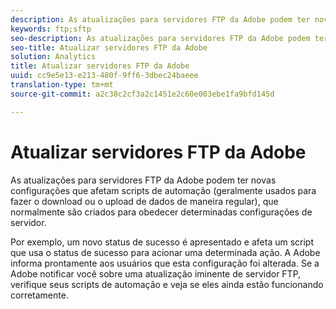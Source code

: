 ```yaml
---
description: As atualizações para servidores FTP da Adobe podem ter novas configurações que afetam scripts de automação (geralmente usados para fazer o download ou o upload de dados de maneira regular), que normalmente são criados para obedecer determinadas configurações de servidor.
keywords: ftp;sftp
seo-description: As atualizações para servidores FTP da Adobe podem ter novas configurações que afetam scripts de automação (geralmente usados para fazer o download ou o upload de dados de maneira regular), que normalmente são criados para obedecer determinadas configurações de servidor.
seo-title: Atualizar servidores FTP da Adobe
solution: Analytics
title: Atualizar servidores FTP da Adobe
uuid: cc9e5e13-e213-480f-9ff6-3dbec24baeee
translation-type: tm+mt
source-git-commit: a2c38c2cf3a2c1451e2c60e003ebe1fa9bfd145d

---
```



# Atualizar servidores FTP da Adobe

As atualizações para servidores FTP da Adobe podem ter novas configurações que afetam scripts de automação (geralmente usados para fazer o download ou o upload de dados de maneira regular), que normalmente são criados para obedecer determinadas configurações de servidor.

Por exemplo, um novo status de sucesso é apresentado e afeta um script que usa o status de sucesso para acionar uma determinada ação. A Adobe informa prontamente aos usuários que esta configuração foi alterada. Se a Adobe notificar você sobre uma atualização iminente de servidor FTP, verifique seus scripts de automação e veja se eles ainda estão funcionando corretamente.
